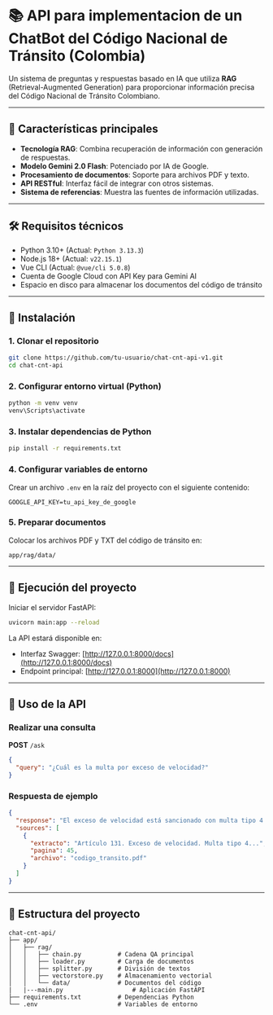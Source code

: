 # 📚 API para implementacion de un ChatBot del Código Nacional de Tránsito (Colombia)

Un sistema de preguntas y respuestas basado en IA que utiliza **RAG** (Retrieval-Augmented Generation) para proporcionar información precisa del Código Nacional de Tránsito Colombiano.

---

## 🌟 Características principales

- **Tecnología RAG**: Combina recuperación de información con generación de respuestas.
- **Modelo Gemini 2.0 Flash**: Potenciado por IA de Google.
- **Procesamiento de documentos**: Soporte para archivos PDF y texto.
- **API RESTful**: Interfaz fácil de integrar con otros sistemas.
- **Sistema de referencias**: Muestra las fuentes de información utilizadas.

---

## 🛠️ Requisitos técnicos

- Python 3.10+ (Actual: `Python 3.13.3`)
- Node.js 18+ (Actual: `v22.15.1`)
- Vue CLI (Actual: `@vue/cli 5.0.8`)
- Cuenta de Google Cloud con API Key para Gemini AI
- Espacio en disco para almacenar los documentos del código de tránsito

---

## 🚀 Instalación

### 1. Clonar el repositorio

```bash
git clone https://github.com/tu-usuario/chat-cnt-api-v1.git
cd chat-cnt-api
```

### 2. Configurar entorno virtual (Python)

```bash
python -m venv venv
venv\Scripts\activate
```

### 3. Instalar dependencias de Python

```bash
pip install -r requirements.txt
```

### 4. Configurar variables de entorno

Crear un archivo `.env` en la raíz del proyecto con el siguiente contenido:

```env
GOOGLE_API_KEY=tu_api_key_de_google
```

### 5. Preparar documentos

Colocar los archivos PDF y TXT del código de tránsito en:

```
app/rag/data/
```

---

## 🏃 Ejecución del proyecto

Iniciar el servidor FastAPI:

```bash
uvicorn main:app --reload
```

La API estará disponible en:

- Interfaz Swagger: [http://127.0.0.1:8000/docs](http://127.0.0.1:8000/docs)  
- Endpoint principal: [http://127.0.0.1:8000](http://127.0.0.1:8000)

---

## 📝 Uso de la API

### Realizar una consulta

**POST** `/ask`

```json
{
  "query": "¿Cuál es la multa por exceso de velocidad?"
}
```

### Respuesta de ejemplo

```json
{
  "response": "El exceso de velocidad está sancionado con multa tipo 4 según el artículo 131 del CNT...",
  "sources": [
    {
      "extracto": "Artículo 131. Exceso de velocidad. Multa tipo 4...",
      "pagina": 45,
      "archivo": "codigo_transito.pdf"
    }
  ]
}
```

---

## 🧰 Estructura del proyecto

```
chat-cnt-api/
├── app/
│   ├── rag/
│   │   ├── chain.py          # Cadena QA principal
│   │   ├── loader.py         # Carga de documentos
│   │   ├── splitter.py       # División de textos
│   │   ├── vectorstore.py    # Almacenamiento vectorial
│   │   └── data/             # Documentos del código
|   |---main.py                   # Aplicación FastAPI
├── requirements.txt          # Dependencias Python
└── .env                      # Variables de entorno
```
